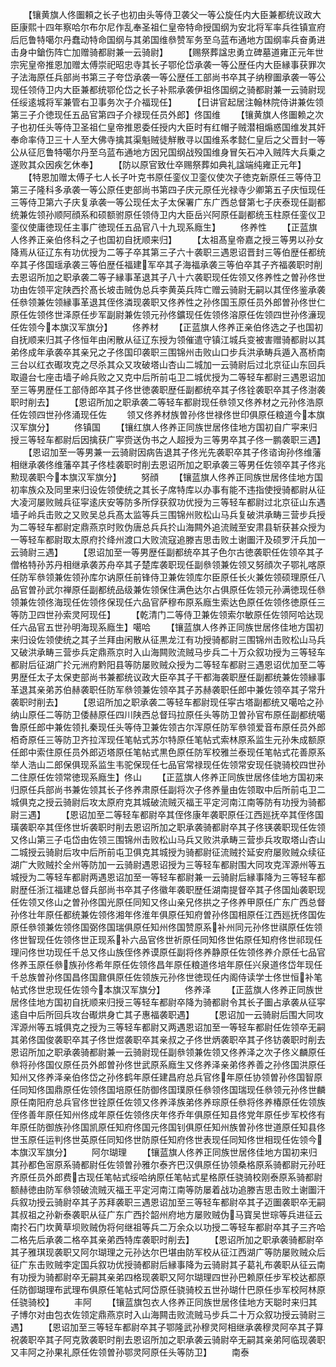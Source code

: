 <!-- { "loadSidebar": true } -->
　　【镶黄旗人佟圗頼之长子也初由头等侍卫袭父一等公旋任内大臣兼都统议政大臣康熙十四年察哈尔布尔尼作乱奉圣祖仁皇帝特命授国纲为安北将军率兵徃镇宣府后厄鲁特噶尔丹蠢动特命国纲与其弟国维叅赞军务至乌蓝布通地方国纲率兵奋勇进击身中鎗伤阵亡加赠骑都尉兼一云骑尉】
　　【赐祭葬諡忠勇立碑墓道雍正元年世宗宪皇帝推恩加赠太傅崇祀昭忠寺其长子鄂伦岱承袭一等公歴任内大臣縁事获罪次子法海原任兵部尚书第三子夸岱承袭一等公歴任工部尚书卒其子纳穆圗承袭一等公现任领侍卫内大臣兼都统鄂伦岱之长子补熙承袭伊祖佟国纲之骑都尉兼一云骑尉现任绥逺城将军兼管右卫事务次子介福现任】
　　【日讲官起居注翰林院侍讲兼佐领第三子介徳现任五品官第四子介禄现任员外郎】佟国维
　　【镶黄旗人佟圗赖之次子也初任头等侍卫圣祖仁皇帝推恩委任授内大臣时有红帽子贼潜相煽惑国维发其奸奉命率侍卫三十人至大佛寺擒其渠魁贼徒觧散寻以国维系孝懿仁皇后之父晋封一等公从征厄鲁特噶尔丹至乌蓝布通地方因兄国纲战殁国维身冒矢石冲入贼阵大兵乗之遂败其众因疾乞休奉】
　　【防以原官致仕卒赐祭葬如典礼諡端纯雍正元年】
　　【特恩加赠太傅子七人长子叶克书原任銮仪卫銮仪使次子徳克新原任三等侍卫第三子隆科多承袭一等公原任吏部尚书第四子庆元原任光禄寺少卿第五子庆恒现任三等侍卫第六子庆复承袭一等公现任太子太保署广东广西总督第七子庆泰现任副都统兼佐领孙顺阿顔系和硕额驸原任领侍卫内大臣岳兴阿原任副都统玉柱原任銮仪卫銮仪使庸徳现任主事广徳现任五品官八十九现系廕生】
　　佟养性
　　【正蓝旗人佟养正亲伯佟科之子也国初自抚顺来归】
　　【太祖髙皇帝嘉之授三等男以孙女降焉从征辽东有功优授为二等子卒其第三子六十袭职三遇恩诏晋封三等伯歴任都统卒其子佟国瑶承袭三等伯歴任福建军卒其子海福承袭三等伯卒其子齐福袭职时削去恩诏所加之职承袭二等子縁事革退其子八十六袭职现任佐领又佟养性之曽孙佟世功由佐领平定陕西扵髙长坡击贼伪总兵李黄英兵阵亡赠云骑尉无嗣以其侄佟鉴承袭任叅领兼佐领縁事革退其侄佟潾现袭职又佟养性之孙佟国玉原任员外郎曽孙佟世仁原任佐领佟世泽原任步军副尉兼佐领元孙佟鑛现任佐领佟溶原任佐领四世孙佟濓现任佐领今本旗汉军旗分】
　　佟养材
　　【正蓝旗人佟养正亲伯佟选之子也国初自抚顺来归其子佟恒年由闲散从征辽东授为领催遣守镇江城兵变被害赠骑都尉以其弟佟成年承袭卒其亲兄之子佟国印袭职三围锦州击败山口步兵洪承畴兵遁入髙桥南三台以红衣礟攻克之尽杀其众又攻破塔山杏山二城加一云骑尉后过北京征山东回兵取邉台七座击墙子岭兵败之又克中后所前屯卫二城优授为二等轻车都尉三遇恩诏加至三等男歴任工部侍郎卒其子佟世徳袭职歴任副都统卒其子佟铨袭职卒其子佟澍袭职时削去】
　　【恩诏所加之职承袭二等轻车都尉现任叅领又佟养材之元孙佟浩原任佐领四世孙佟涌现任佐
　　领又佟养材族曽孙佟世禄佟世印俱原任粮道今本旗汉军旗分】
　　佟镇国
　　【镶红旗人佟养正同族世居佟佳地方国初自广寜来归授三等轻车都尉后因擒获广寜赍送伪书之人超授为三等男卒其子佟一鹏袭职三遇】
　　【恩诏加至一等男兼一云骑尉因病告退其子佟光先袭职卒其子佟谘询孙佟维藩相继承袭佟维藩卒其子佟桂袭职时削去恩诏所加之职承袭三等男任佐领卒其子佟兆勲现袭职今本旗汉军旗分】
　　努顔
　　【镶蓝旗人佟养正同族世居佟佳地方国初率族众及同里来归设佐领使统之其长子席特库以办事有能不违指使授骑都尉从征大凌河屡败贼兵征寜逺庆安等防多所俘获叙功优授为三等轻车都尉过北京征山东遇墙子岭兵击败之又败吴总兵髙太监等兵三围锦州败松山马兵复破洪承畴三营步兵授为二等轻车都尉定鼎燕京时败伪唐总兵兵扵山海闗外追流贼至安肃县斩获甚众授为一等轻车都尉取太原府扵绛州渡口大败流寇追滕吉思击败土谢圗汗及硕罗汗兵加一云骑尉三遇】
　　【恩诏加至一等男歴任副都统卒其子色尔古徳袭职任佐领卒其子僧格特孙苏丹相继承袭苏舟卒其子楚库袭职现任副叅领兼佐领又努顔次子鄂礼喀原任防军叅领兼佐领孙库尔讷原任前锋侍卫兼佐领库尔臣原任长火兼佐领硕理原任八品官曽孙武尔禅原任副都统品级兼佐领保住满色达尔占俱原任佐领元孙满徳现任叅领兼佐领佟海现任佐领佟保现任六品官萨穆布原系廕生索达色原任佐领佟徳原任三等防卫四世孙索灵阿现任】
　　【乾清门二等侍卫兼佐领索尔敏原任佐领阿哈达现任六品官五世孙明海现系廕生】噶哈
　　【镶蓝旗人佟养正同族世居佟佳地方国初来归设佐领使统之其子兰拜由闲散从征黒龙江有功授骑都尉三围锦州击败松山马兵又破洪承畴三营歩兵定鼎燕京时入山海闗败流贼马步兵二十万众叙功授为三等轻车都尉后征湖广扵元洲府黔阳县等防屡败贼众授为二等轻车都尉三遇恩诏优加至二等男歴任太子太保吏部尚书兼都统议政大臣卒其子干都海袭职歴任副都统兼佐领縁事革退其亲弟苏伯赫袭职任防军叅领兼佐领卒其子苏赫袭职任郎中兼佐领卒其子常升袭职时削去】
　　【恩诏所加之职承袭二等轻车都尉现任寜古塔副都统又噶哈之孙纳山原任二等防卫倭赫原任四川陕西总督玛拉原任头等防卫曽孙官布原任副都统噶鲁原任郎中兼佐领扎秦现任头等侍卫兼佐领古尔浑原任防军叅领爱音布原任员外郎栢奇原任三等防卫齐拉浑现任笔帖式苏尔特原任笔帖式索林原系监生元孙朱成额原任郎中索住原任员外郎迈塔原任笔帖式黒色原任防军校雅兰泰现任笔帖式花善原系举人浩山二郎保俱现系监生韦驼保现任七品官常禄现任佐领常安现任骁骑校四世孙二住原任佐领常徳现系廕生】佟山
　　【正蓝旗人佟养正同族世居佟佳地方国初来归原任兵部尚书兼佐领其长子佟养肃原任副将次子佟养量由佐领取中后所前屯卫二城俱克之授云骑尉后攻太原府克其城破流贼灭福王平定河南江南等防有功授为骑都尉三遇】
　　【恩诏加至二等轻车都尉卒其侄佟康年袭职原任江西廵抚卒其侄佟国璜袭职卒其侄佟世圻袭职时削去恩诏所加之职承袭骑都尉卒其子佟锳袭职现任佐领又佟山第三子屯岱由佐领三围锦州击败松山马兵又败洪承畴三营歩兵攻取塔山杏山二城授云骑尉后攻中后所前屯卫俱克其城授为骑都尉征流贼扵延安府屡败贼众续征湖广大败贼扵全州等防加一云骑尉遇恩诏授为三等轻车都尉围大同攻克浑源州等五城授为二等轻车都尉两遇恩诏加至一等轻车都尉兼一云骑尉后縁事降为三等轻车都尉歴任浙江福建总督兵部尚书卒其子佟徽年袭职歴任湖南提督卒其子佟国灿袭职现任佐领又佟山之曽孙佟国光原任同知又佟山亲兄佟拱之子佟养甲原任广东广西总督孙佟壮年原任都统兼佐领佟湘年佟淮年俱原任知府曽孙佟国相原任江西廵抚佟国佐原任叅领兼佐领佟国弼佟国瑞俱原任知州佟国赞原系补州同元孙佟世祺原任佐领佟世智现任佐领佟世正现系补六品官佟世祈原任同知佟世佑原任知府佟世祁现任理问佟世功现任千总又佟山族侄佟养谟原任副将佟养静原任佐领佟养介原任七品官佟养玉原任叅族孙佟希年原任佐领佟昌年原任粮道佟培年原任兴泉道佟岱年现任千总族曽孙佟国昌佟国鼐俱原任佐领族元孙佟世徳现任内阁侍读学士佟世恒补笔帖式佟世忠现任佐领今本旗汉军旗分】
　　佟养泽
　　【正蓝旗人佟养正同族世居佟佳地方国初自抚顺来归授三等轻车都尉卒降为骑都尉令其长子圗占承袭从征寜逺自中后所回兵攻台礟烘身亡其子惠福袭职遇】
　　【恩诏加一云骑尉后围大同攻浑源州等五城俱克之授为三等轻车都尉又两遇恩诏加至一等轻车都尉任佐领卒无嗣其弟佟国俊袭职卒其子佟世煜袭职卒其亲叔之子佟世炳袭职卒其子佟钫袭职时削去恩诏所加之职承袭骑都尉兼一云骑尉现任副叅领兼佐领又佟养泽之次子佟义麟原任叅将孙佟国仪原任员外郎曽孙佟世武原系廕生又佟养泽亲弟佟养善之孙佟国洪原任知州又佟养泽亲伯佟岱之孙佟鹤年原任建昌府总兵官佟年原任协领曽孙佟国智原任同知佟国鼎原任佐领佟国培原任防御佟国璞原任叅领佟国瑞现任叅领元孙佟世麟原任南阳府总兵官佟世铨原任佐领又佟养泽族弟佟养琮原任叅将佟养椿原任佐领族侄佟善年原任知州佟成年原任佐领佟庆年佟乔年俱原任知县佟党年原任步军校佟有年原任防御族孙佟国凯原任知府佟国元佟国钊俱原任知州族曽孙佟世道原任知县佟世玉原任运判佟世英原任同知佟世防原任知府佟世表现任同知佟世相现任佐领今本旗汉军旗分】
　　阿尔瑚理
　　【镶蓝旗人佟养正同族世居佟佳地方国初来归其孙都色宻原系骑都尉任佐领曽孙雅尔泰齐巴汉俱原任协领桑格原系骑都尉元孙旺齐原任员外郎费古现任笔帖式绥哈纳原任笔帖式星格原任骁骑校刚泰原系骑都尉额赫徳由防军叅领破流贼灭福王平定河南江南等防屡着战功追滕吉思击败土谢圗汗兵叙功授云骑尉卒其子苏拜袭职三遇恩诏加至三等轻车都尉卒其子迈圗袭职卒无嗣其叔祖之孙新泰袭职从征广东广西扵韶州府地方屡败贼伪马寳吴世琮等兵进征云南扵石门坎黄草坝败贼伪将何继祖等兵二万余众以功授二等轻车都尉卒其子三齐哈二格先后承袭二格卒其亲弟西特库袭职时削去】
　　【恩诏所加之职承袭骑都尉卒其子雅琪现袭职又阿尔瑚理之元孙达尔巴堪由防军校从征江西湖广等防屡败贼众后征广东击败贼李定国兵叙功优授骑都尉后縁事降为云骑尉其子葛礼布袭职从征云南有功授为骑都尉卒无嗣其亲弟四格现袭职又阿尔瑚理四世孙巴赖原任步军校达都原任防御瑚理布武理布俱原任笔帖式阿岱原任骁骑校五世孙瑚什巴原任歩军校阿林原任骁骑校】
　　丰阿
　　【镶蓝旗包衣人佟养正同族世居佟佳地方天聪时来归其子博尔对由包衣佐领定鼎燕京时入山海闗击败流贼马步兵二十万众叙功授云骑尉三遇】
　　【恩诏加至三等轻车都尉卒其子鄂隆武孙穆灵阿相继承袭穆灵阿卒其子算祝袭职卒其子阿克敦袭职时削去恩诏所加之职承袭云骑尉卒无嗣其亲弟阿临现袭职又丰阿之孙果礼原任佐领曽孙鄂灵阿原任头等防卫】
　　南泰
